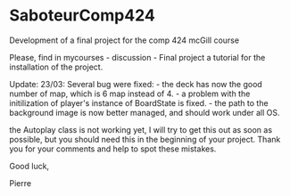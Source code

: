 # SaboteurComp424
Development of a final project for the comp 424 mcGill course

Please, find in mycourses - discussion - Final project a tutorial for the installation of the project.

Update: 23/03:
  Several bug were fixed:
    - the deck has now the good number of map, which is 6 map instead of 4.
    - a problem with the initilization of player's instance of BoardState is fixed.
    - the path to the background image is now better managed, and should work under all OS.
    
the Autoplay class is not working yet, I will try to get this out as soon as possible, but you should need this in the beginning of your project. 
Thank you for your comments and help to spot these mistakes.

Good luck,

Pierre

